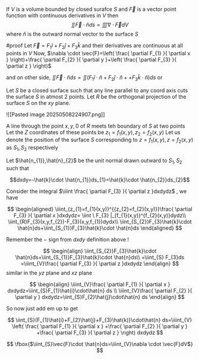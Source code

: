 
If $V$ is a volume bounded by closed surafce $S$ and $\vec{F}$ is a vector point function with continuous derivatives in $V$ then $$\iint\vec{F}\cdot \hat{n}ds=\iiint \nabla \cdot \vec{F}dV$$ where $\hat{n}$ is the outward normal vector  to the surface $S$

#proof 
Let $\vec{F}=F_{1}\hat{i}+F_{2}\hat{j}+F_{3}\hat{k}$  and their derivatives are continuous at all points in $V$ Now, 
$\nabla \cdot \vec{F}=\left( \frac{ \partial F_{1} }{ \partial x } \right)+\frac{ \partial F_{2} }{ \partial y }+\left( \frac{ \partial F_{3} }{ \partial z } \right)$ 

and on other side, 
$\iint \vec{F}\cdot \hat{n}ds=\iint(F_{1}\hat{i}\cdot \hat{n}+F_{2}\hat{j}\cdot \hat{n}++F_{3}\hat{k}\cdot \hat{n})ds$ or

Let $S$ be a closed surface such that any line parallel to any coord axis cuts the surface $S$ in atmost $2$ points. Let $R$ be the orthogonal projection of the surface $S$ on the $xy$ plane. 


![[Pasted image 20250508224907.png]]

A line through the point $x,y,0$ of $R$ meets teh boundary of $S$ at two points Let the $Z$ coordinates of these points be $z_{1}=f_{1}(x,y),z_{2}=f_{2}(x,y)$  Let us denote the position of the surface $S$ corresponding to $z=f_{1}(x,y),z=f_{2}(x,y)$ as $S_{1},S_{2}$ respectively

Let $\hat{n_{1}},\hat{n}_{2}$ be the unit normal drawn outward to $S_{1},S_{2}$ such that

$$dxdy=-\hat{k}\cdot \hat{n_{1}}ds_{1}=\hat{k}\cdot \hat{n_{2}}ds_{2}$$

Consider the integral $\iiint \frac{ \partial F_{3} }{ \partial z }dxdydz$ , we have 

$$
\begin{aligned}
\iiint_{z_{1}=f_{1}(x,y)}^{{z_{2}=f_{2}(x,y)}}\frac{ \partial F_{3} }{ \partial x }dxdydz= \iint  \ F_{3} |_{f_{1}(x,y)}^{f_{2}(x,y)}dydz\\
\iint_{R}F_{3}(x,y,f_{2})-F_{3}(x,y,f_{1})dydx\\
\iint_{S_{2}}F_{3}\hat{k}\cdot \hat{n}ds+\iint_{S_{1}}F_{3}\hat{k}\cdot \hat{n}ds
\end{aligned}
$$

Remember the $-$ sign from $dxdy$ definition above !

$$
\begin{align}
\iint_{S_{2}}F_{3}\hat{k}\cdot \hat{n}ds+\iint_{S_{1}}F_{3}\hat{k}\cdot \hat{n}ds\\
=\iint_{S} F_{3}ds =\iiint_{V}\frac{ \partial F_{3} }{ \partial z }dxdydz 
\end{align}
$$
similar in the $yz$ plane and $xz$ plane

$$
\begin{align}
\iiint_{V}\frac{ \partial F_{1} }{ \partial x } dxdydz=\iint_{S}F_{1}\hat{i}\cdot\hat{n} ds \\
\iiint_{V}\frac{ \partial F_{2} }{ \partial y } dxdydz=\iint_{S}F_{2}\hat{j}\cdot\hat{n} ds
\end{align}
$$

So now just add em up to get

$$
\iint_{S}(F_{1}\hat{i}+F_{2}\hat{j}+F_{3}\hat{k)}\cdot\hat{n} ds=\iiint_{V} \left( \frac{ \partial F_{1} }{ \partial x } +\frac{ \partial F_{2} }{ \partial y } +\frac{ \partial F_{3} }{ \partial z } \right) dxdydz
$$

$$
\fbox{$\iint_{S}\vec{F}\cdot \hat{n}ds=\iiint_{V}\nabla \cdot \vec{F}dV$}
$$

